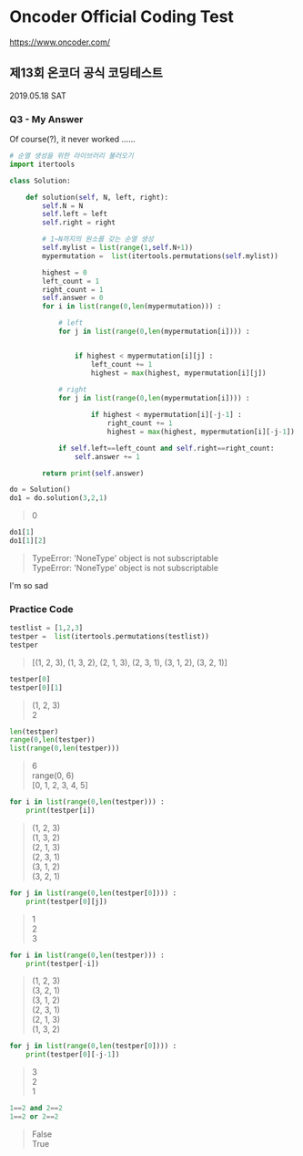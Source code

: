 # Oncoder Official Coding Test
https://www.oncoder.com/

## 제13회 온코더 공식 코딩테스트
2019.05.18 SAT

### Q3 - My Answer
Of course(?), it never worked ……

```python
# 순열 생성을 위한 라이브러리 불러오기
import itertools

class Solution:

    def solution(self, N, left, right):
        self.N = N
        self.left = left
        self.right = right

        # 1~N까지의 원소를 갖는 순열 생성
        self.mylist = list(range(1,self.N+1))
        mypermutation =  list(itertools.permutations(self.mylist))

        highest = 0
        left_count = 1
        right_count = 1
        self.answer = 0
        for i in list(range(0,len(mypermutation))) :

            # left
            for j in list(range(0,len(mypermutation[i]))) :


                if highest < mypermutation[i][j] :
                    left_count += 1
                    highest = max(highest, mypermutation[i][j])
                    
            # right
            for j in list(range(0,len(mypermutation[i]))) :

                    if highest < mypermutation[i][-j-1] :
                        right_count += 1
                        highest = max(highest, mypermutation[i][-j-1])

            if self.left==left_count and self.right==right_count:
                self.answer += 1

        return print(self.answer)
```

```python
do = Solution()
do1 = do.solution(3,2,1)
```
> 0

```python
do1[1]
do1[1][2]
```
> TypeError: 'NoneType' object is not subscriptable  
> TypeError: 'NoneType' object is not subscriptable

I'm so sad


### Practice Code

```python
testlist = [1,2,3]
testper =  list(itertools.permutations(testlist))
testper
```
> [(1, 2, 3), (1, 3, 2), (2, 1, 3), (2, 3, 1), (3, 1, 2), (3, 2, 1)]

```python
testper[0]
testper[0][1]
```
> (1, 2, 3)  
> 2

```python
len(testper)
range(0,len(testper))
list(range(0,len(testper)))
```
> 6  
> range(0, 6)  
> [0, 1, 2, 3, 4, 5]

```python
for i in list(range(0,len(testper))) :
    print(testper[i])
```
> (1, 2, 3)  
  (1, 3, 2)  
  (2, 1, 3)  
  (2, 3, 1)  
  (3, 1, 2)  
  (3, 2, 1)
  
```python
for j in list(range(0,len(testper[0]))) :
    print(testper[0][j])
```
> 1  
  2  
  3

```python
for i in list(range(0,len(testper))) :
    print(testper[-i])
```
> (1, 2, 3)  
  (3, 2, 1)  
  (3, 1, 2)  
  (2, 3, 1)  
  (2, 1, 3)  
  (1, 3, 2)

```python
for j in list(range(0,len(testper[0]))) :
    print(testper[0][-j-1])
```
> 3  
  2  
  1

```python    
1==2 and 2==2
1==2 or 2==2
```
> False  
> True
